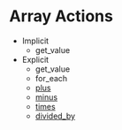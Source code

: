 # Array Actions

- Implicit
    - get_value
- Explicit
    - get_value
    - for_each
    - [plus](../number/plus)
    - [minus](../number/minus)
    - [times](../number/times)
    - [divided_by](../number/divided_by)
